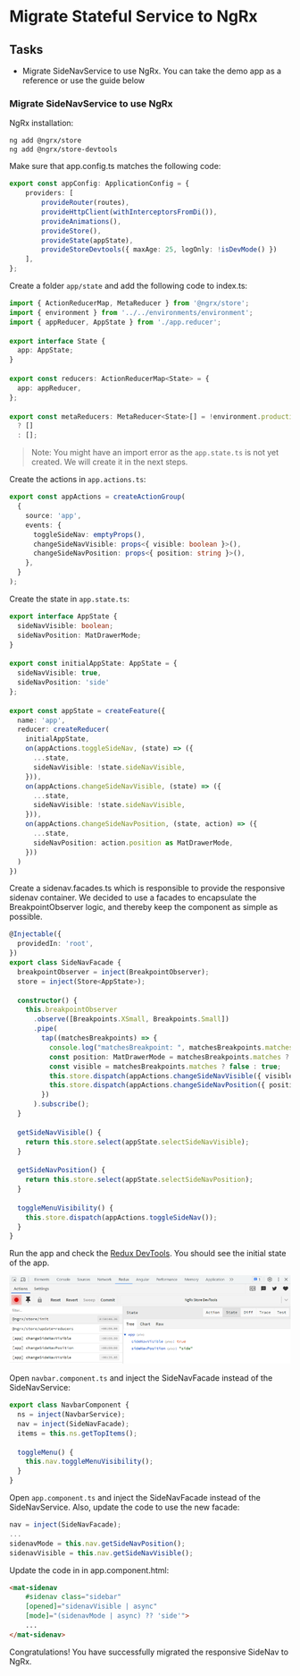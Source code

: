 # Migrate Stateful Service to NgRx

## Tasks

- Migrate SideNavService to use NgRx. You can take the demo app as a reference or use the guide below

### Migrate SideNavService to use NgRx

NgRx installation:

```
ng add @ngrx/store
ng add @ngrx/store-devtools
```

Make sure that app.config.ts matches the following code:

```typescript
export const appConfig: ApplicationConfig = {
    providers: [
        provideRouter(routes),
        provideHttpClient(withInterceptorsFromDi()),
        provideAnimations(),
        provideStore(),
        provideState(appState),
        provideStoreDevtools({ maxAge: 25, logOnly: !isDevMode() })
    ],
};
```

Create a folder `app/state` and add the following code to index.ts:

```typescript
import { ActionReducerMap, MetaReducer } from '@ngrx/store';
import { environment } from '../../environments/environment';
import { appReducer, AppState } from './app.reducer';

export interface State {
  app: AppState;
}

export const reducers: ActionReducerMap<State> = {
  app: appReducer,
};

export const metaReducers: MetaReducer<State>[] = !environment.production
  ? []
  : [];
```

>Note: You might have an import error as the `app.state.ts` is not yet created. We will create it in the next steps.

Create the actions in `app.actions.ts`:

```typescript   
export const appActions = createActionGroup(
  {
    source: 'app',
    events: {
      toggleSideNav: emptyProps(),
      changeSideNavVisible: props<{ visible: boolean }>(),
      changeSideNavPosition: props<{ position: string }>(),
    },
  }
);
```

Create the state in `app.state.ts`:

```typescript
export interface AppState {
  sideNavVisible: boolean;
  sideNavPosition: MatDrawerMode;
}

export const initialAppState: AppState = {
  sideNavVisible: true,
  sideNavPosition: 'side'
};

export const appState = createFeature({
  name: 'app',
  reducer: createReducer(
    initialAppState,
    on(appActions.toggleSideNav, (state) => ({
      ...state,
      sideNavVisible: !state.sideNavVisible,
    })),
    on(appActions.changeSideNavVisible, (state) => ({
      ...state,
      sideNavVisible: !state.sideNavVisible,
    })),
    on(appActions.changeSideNavPosition, (state, action) => ({
      ...state,
      sideNavPosition: action.position as MatDrawerMode,
    }))
  )
})
```

Create a sidenav.facades.ts which is responsible to provide the responsive sidenav container. We decided to use a facades to encapsulate the BreakpointObserver logic, and thereby keep the component as simple as possible. 

```typescript
@Injectable({
  providedIn: 'root',
})
export class SideNavFacade {
  breakpointObserver = inject(BreakpointObserver);
  store = inject(Store<AppState>);

  constructor() {
    this.breakpointObserver
      .observe([Breakpoints.XSmall, Breakpoints.Small])
      .pipe(
        tap((matchesBreakpoints) => {
          console.log("matchesBreakpoint: ", matchesBreakpoints.matches);
          const position: MatDrawerMode = matchesBreakpoints.matches ? 'over' : 'side';
          const visible = matchesBreakpoints.matches ? false : true;
          this.store.dispatch(appActions.changeSideNavVisible({ visible }));
          this.store.dispatch(appActions.changeSideNavPosition({ position }));
        })
      ).subscribe();
  }

  getSideNavVisible() {
    return this.store.select(appState.selectSideNavVisible);
  }

  getSideNavPosition() {
    return this.store.select(appState.selectSideNavPosition);
  }

  toggleMenuVisibility() {
    this.store.dispatch(appActions.toggleSideNav());
  }
}
```

Run the app and check the [Redux DevTools](https://chrome.google.com/webstore/detail/redux-devtools/lmhkpmbekcpmknklioeibfkpmmfibljd). You should see the initial state of the app.

![Redux DevTools](_images/redux-dev-tools.png)

Open `navbar.component.ts` and inject the SideNavFacade instead of the SideNavService:

```typescript
export class NavbarComponent {
  ns = inject(NavbarService);
  nav = inject(SideNavFacade);
  items = this.ns.getTopItems();

  toggleMenu() {
    this.nav.toggleMenuVisibility();
  }
}
```

Open `app.component.ts` and inject the SideNavFacade instead of the SideNavService. Also, update the code to use the new facade:

```typescript
nav = inject(SideNavFacade);
...
sidenavMode = this.nav.getSideNavPosition();
sidenavVisible = this.nav.getSideNavVisible();
```

Update the code in in app.component.html:

```html
<mat-sidenav
    #sidenav class="sidebar"
    [opened]="sidenavVisible | async" 
    [mode]="(sidenavMode | async) ?? 'side'">
    ...    
</mat-sidenav>
```

Congratulations! You have successfully migrated the responsive SideNav to NgRx.

